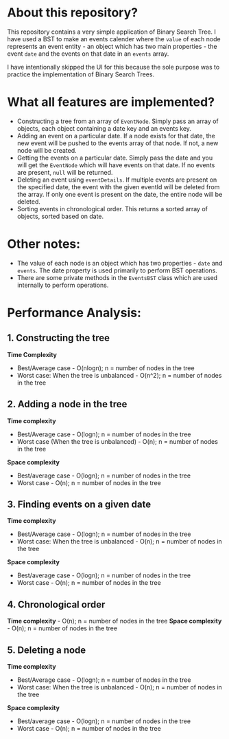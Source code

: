 # About this repository?

This repository contains a very simple application of Binary Search Tree. I have used a BST to
make an events calender where the `value` of each node represents an event entity - an object which
has two main properties - the event `date` and the events on that date in an `events` array.

I have intentionally skipped the UI for this because the sole purpose was to practice the implementation of Binary Search Trees.

# What all features are implemented?

- Constructing a tree from an array of `EventNode`. Simply pass an array of objects, each object containing a date key and an events key.
- Adding an event on a particular date. If a node exists for that date, the new event will be pushed to the events array of that node. If not, a new node will be created.
- Getting the events on a particular date. Simply pass the date and you will get the `EventNode` which will have events on that date. If no events are present, `null` will be returned.
- Deleting an event using `eventDetails`. If multiple events are present on the specified date, the event with the given eventId will be deleted from the array. If only one event is present on the date, the entire node will be deleted.
- Sorting events in chronological order. This returns a sorted array of objects, sorted based on date.

# Other notes:

- The value of each node is an object which has two properties - `date` and `events`. The date property is used primarily to perform BST operations.
- There are some private methods in the `EventsBST` class which are used internally to perform operations.

# Performance Analysis:

## 1. Constructing the tree

**Time Complexity**

- Best/Average case - O(nlogn); n = number of nodes in the tree
- Worst case: When the tree is unbalanced - O(n^2); n = number of nodes in the tree

## 2. Adding a node in the tree

**Time complexity**

- Best/Average case - O(logn); n = number of nodes in the tree
- Worst case (When the tree is unbalanced) - O(n); n = number of nodes in the tree

**Space complexity**

- Best/average case - O(logn); n = number of nodes in the tree
- Worst case - O(n); n = number of nodes in the tree

## 3. Finding events on a given date

**Time complexity**

- Best/Average case - O(logn); n = number of nodes in the tree
- Worst case: When the tree is unbalanced - O(n); n = number of nodes in the tree

**Space complexity**

- Best/average case - O(logn); n = number of nodes in the tree
- Worst case - O(n); n = number of nodes in the tree

## 4. Chronological order

**Time complexity** - O(n); n = number of nodes in the tree
**Space complexity** - O(n); n = number of nodes in the tree

## 5. Deleting a node

**Time complexity**

- Best/Average case - O(logn); n = number of nodes in the tree
- Worst case: When the tree is unbalanced - O(n); n = number of nodes in the tree

**Space complexity**

- Best/average case - O(logn); n = number of nodes in the tree
- Worst case - O(n); n = number of nodes in the tree
